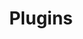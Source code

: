 ---
title: Plugins
weight: 12
description: >-
  Nesta seção estão listados os plugins desenvolvidos para facilitar o uso do Beagle
---